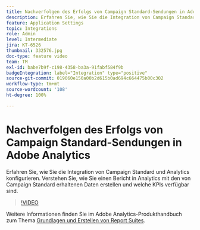 ```yaml
---
title: Nachverfolgen des Erfolgs von Campaign Standard-Sendungen in Adobe Analytics
description: Erfahren Sie, wie Sie die Integration von Campaign Standard und Analytics konfigurieren. Verstehen Sie, wie Sie einen Bericht in Analytics mit den von Campaign Standard erhaltenen Daten erstellen und welche KPIs verfügbar sind.
feature: Application Settings
topic: Integrations
role: Admin
level: Intermediate
jira: KT-6526
thumbnail: 332576.jpg
doc-type: feature video
team: TM
exl-id: babe7b9f-c198-4358-ba3a-91fabf584f9b
badgeIntegration: label="Integration" type="positive"
source-git-commit: 019060e150a00b2d615b0ad694c664475b00c302
workflow-type: tm+mt
source-wordcount: '108'
ht-degree: 100%

---
```


# Nachverfolgen des Erfolgs von Campaign Standard-Sendungen in Adobe Analytics

Erfahren Sie, wie Sie die Integration von Campaign Standard und Analytics konfigurieren. Verstehen Sie, wie Sie einen Bericht in Analytics mit den von Campaign Standard erhaltenen Daten erstellen und welche KPIs verfügbar sind.

>[!VIDEO](https://video.tv.adobe.com/v/332576/?quality=12&learn=on)

Weitere Informationen finden Sie im Adobe Analytics-Produkthandbuch zum Thema [Grundlagen und Erstellen von Report Suites](https://experienceleague.adobe.com/docs/analytics-learn/tutorials/intro-to-analytics/analytics-basics/understanding-and-creating-report-suites.html?lang=de#intro-to-analytics).
